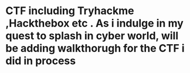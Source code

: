 # CTF including Tryhackme ,Hackthebox etc . As i indulge in my quest to splash in cyber world, will be adding walkthorugh for the CTF i did in process
